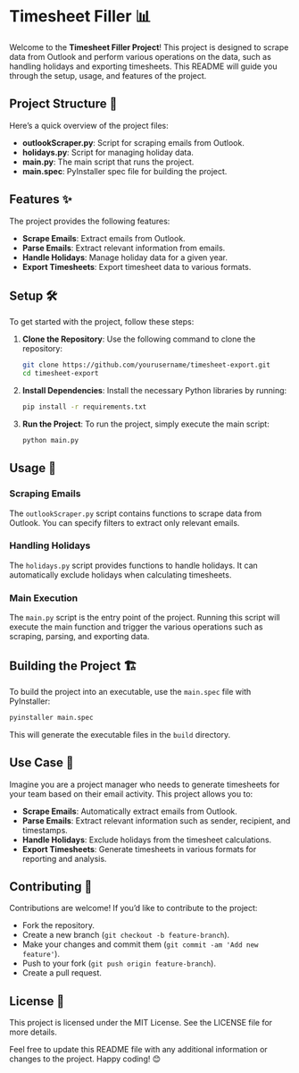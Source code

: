 
# Timesheet Filler 📊

Welcome to the **Timesheet Filler Project**! This project is designed to scrape data from Outlook and perform various operations on the data, such as handling holidays and exporting timesheets. This README will guide you through the setup, usage, and features of the project.

## Project Structure 📁

Here’s a quick overview of the project files:

- **outlookScraper.py**: Script for scraping emails from Outlook.
- **holidays.py**: Script for managing holiday data.
- **main.py**: The main script that runs the project.
- **main.spec**: PyInstaller spec file for building the project.

## Features ✨

The project provides the following features:

- **Scrape Emails**: Extract emails from Outlook.
- **Parse Emails**: Extract relevant information from emails.
- **Handle Holidays**: Manage holiday data for a given year.
- **Export Timesheets**: Export timesheet data to various formats.

## Setup 🛠️

To get started with the project, follow these steps:

1. **Clone the Repository**:
   Use the following command to clone the repository:
   ```bash
   git clone https://github.com/yourusername/timesheet-export.git
   cd timesheet-export
   ```

2. **Install Dependencies**:
   Install the necessary Python libraries by running:
   ```bash
   pip install -r requirements.txt
   ```

3. **Run the Project**:
   To run the project, simply execute the main script:
   ```bash
   python main.py
   ```

## Usage 🚀

### Scraping Emails
The `outlookScraper.py` script contains functions to scrape data from Outlook. You can specify filters to extract only relevant emails.

### Handling Holidays
The `holidays.py` script provides functions to handle holidays. It can automatically exclude holidays when calculating timesheets.

### Main Execution
The `main.py` script is the entry point of the project. Running this script will execute the main function and trigger the various operations such as scraping, parsing, and exporting data.

## Building the Project 🏗️
To build the project into an executable, use the `main.spec` file with PyInstaller:

```bash
pyinstaller main.spec
```

This will generate the executable files in the `build` directory.

## Use Case 💼
Imagine you are a project manager who needs to generate timesheets for your team based on their email activity. This project allows you to:

- **Scrape Emails**: Automatically extract emails from Outlook.
- **Parse Emails**: Extract relevant information such as sender, recipient, and timestamps.
- **Handle Holidays**: Exclude holidays from the timesheet calculations.
- **Export Timesheets**: Generate timesheets in various formats for reporting and analysis.

## Contributing 🤝
Contributions are welcome! If you’d like to contribute to the project:

- Fork the repository.
- Create a new branch (`git checkout -b feature-branch`).
- Make your changes and commit them (`git commit -am 'Add new feature'`).
- Push to your fork (`git push origin feature-branch`).
- Create a pull request.

## License 📄
This project is licensed under the MIT License. See the LICENSE file for more details.

Feel free to update this README file with any additional information or changes to the project. Happy coding! 😊
